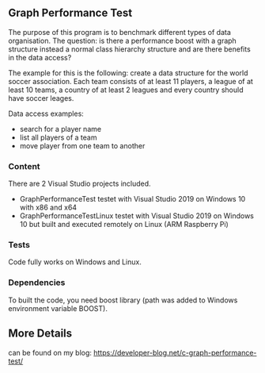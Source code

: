 ## Graph Performance Test

The purpose of this program is to benchmark different types of data organisation. The question: is there a performance boost with a graph structure instead a normal class hierarchy structure and are there benefits in the data access?

The example for this is the following: create a data structure for the world soccer association. Each team consists of at least 11 players, a league of at least 10 teams, a country of at least 2 leagues and every country should have soccer leages.

Data access examples: 
   * search for a player name
   * list all players of a team
   * move player from one team to another

### Content

There are 2 Visual Studio projects included.
   * GraphPerformanceTest
     testet with Visual Studio 2019 on Windows 10 with x86 and x64
   * GraphPerformanceTestLinux
     testet with Visual Studio 2019 on Windows 10 but built and executed remotely on Linux (ARM Raspberry Pi)

### Tests

Code fully works on Windows and Linux.

### Dependencies

To built the code, you need boost library (path was added to Windows environment variable BOOST).

## More Details

can be found on my blog: https://developer-blog.net/c-graph-performance-test/

